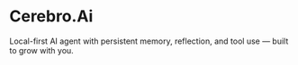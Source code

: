 # Cerebro.Ai
Local-first AI agent with persistent memory, reflection, and tool use — built to grow with you.
